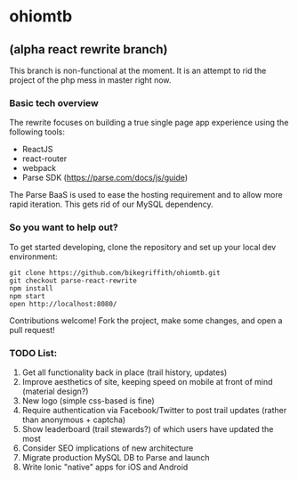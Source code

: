 # ohiomtb

## (alpha react rewrite branch)
This branch is non-functional at the moment. It is an attempt to rid the project of the php mess in master right now.

### Basic tech overview

The rewrite focuses on building a true single page app experience using the following tools:

* ReactJS
* react-router
* webpack
* Parse SDK (https://parse.com/docs/js/guide)

The Parse BaaS is used to ease the hosting requirement and to allow more rapid iteration. This gets rid of our MySQL dependency.

### So you want to help out?

To get started developing, clone the repository and set up your local dev environment:

```
git clone https://github.com/bikegriffith/ohiomtb.git
git checkout parse-react-rewrite
npm install
npm start
open http://localhost:8080/
```

Contributions welcome! Fork the project, make some changes, and open a pull request!

### TODO List:
1. Get all functionality back in place (trail history, updates)
2. Improve aesthetics of site, keeping speed on mobile at front of mind (material design?)
3. New logo (simple css-based is fine)
4. Require authentication via Facebook/Twitter to post trail updates (rather than anonymous + captcha)
5. Show leaderboard (trail stewards?) of which users have updated the most
6. Consider SEO implications of new architecture
7. Migrate production MySQL DB to Parse and launch
8. Write Ionic "native" apps for iOS and Android
